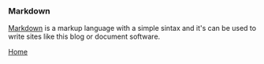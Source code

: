 ### Markdown

[Markdown](https://www.markdownguide.org/getting-started/) is a markup language with a simple sintax and it's can be used to write sites like this blog or document software.

[Home](index.html)
